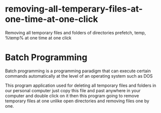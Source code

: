 # removing-all-temperary-files-at-one-time-at-one-click
Removing all temporary files and folders of directories prefetch, temp, %temp% at one time at one click
<h1>Batch Programming</h1>
<p>Batch programming is a programming paradigm that can execute certain commands automatically at the level of an operating system such as DOS</p>
<p>This program application used for deleting all temporary files and folders in our personal computer just copy this file and past anywhere in your computer and double click on it then this program going to remove temporary files at one unlike open directories and removing files one by one.</p>
